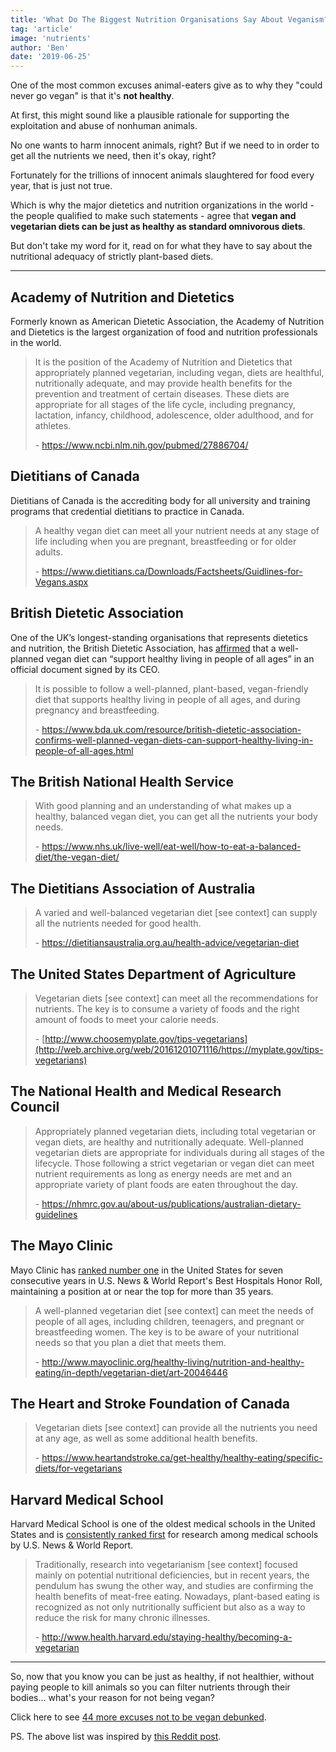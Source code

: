 ```yaml
---
title: 'What Do The Biggest Nutrition Organisations Say About Veganism?'
tag: 'article'
image: 'nutrients'
author: 'Ben'
date: '2019-06-25'
---
```


One of the most common excuses animal-eaters give as to why they "could never go vegan" is that it's **not healthy**.

At first, this might sound like a plausible rationale for supporting the exploitation and abuse of nonhuman animals.

No one wants to harm innocent animals, right? But if we need to in order to get all the nutrients we need, then it's okay, right?

Fortunately for the trillions of innocent animals slaughtered for food every year, that is just not true.

Which is why the major dietetics and nutrition organizations in the world - the people qualified to make such statements - agree that **vegan and vegetarian diets can be just as healthy as standard omnivorous diets**.

But don't take my word for it, read on for what they have to say about the nutritional adequacy of strictly plant-based diets.

---

## Academy of Nutrition and Dietetics

Formerly known as American Dietetic Association, the Academy of Nutrition and Dietetics is the largest organization of food and nutrition professionals in the world.

> It is the position of the Academy of Nutrition and Dietetics that appropriately planned vegetarian, including vegan, diets are healthful, nutritionally adequate, and may provide health benefits for the prevention and treatment of certain diseases. These diets are appropriate for all stages of the life cycle, including pregnancy, lactation, infancy, childhood, adolescence, older adulthood, and for athletes.
>
> \- https://www.ncbi.nlm.nih.gov/pubmed/27886704/

## Dietitians of Canada

Dietitians of Canada is the accrediting body for all university and training programs that credential dietitians to practice in Canada.

> A healthy vegan diet can meet all your nutrient needs at any stage of life including when you are pregnant, breastfeeding or for older adults.
>
> \- https://www.dietitians.ca/Downloads/Factsheets/Guidlines-for-Vegans.aspx

## British Dietetic Association

One of the UK’s longest-standing organisations that represents dietetics and nutrition, the British Dietetic Association, has [affirmed](https://www.vegansociety.com/sites/default/files/uploads/downloads/BDA%20and%20Vegan%20Society%20MoU%20Jan%202021.pdf) that a well-planned vegan diet can “support healthy living in people of all ages” in an official document signed by its CEO.

> It is possible to follow a well-planned, plant-based, vegan-friendly diet that supports healthy living in people of all ages, and during pregnancy and breastfeeding.
>
> \- https://www.bda.uk.com/resource/british-dietetic-association-confirms-well-planned-vegan-diets-can-support-healthy-living-in-people-of-all-ages.html

## The British National Health Service

> With good planning and an understanding of what makes up a healthy, balanced vegan diet, you can get all the nutrients your body needs.
>
> \- https://www.nhs.uk/live-well/eat-well/how-to-eat-a-balanced-diet/the-vegan-diet/

## The Dietitians Association of Australia

> A varied and well-balanced vegetarian diet \[see context] can supply all the nutrients needed for good health.
>
> \- https://dietitiansaustralia.org.au/health-advice/vegetarian-diet

## The United States Department of Agriculture

> Vegetarian diets \[see context] can meet all the recommendations for nutrients. The key is to consume a variety of foods and the right amount of foods to meet your calorie needs.
>
> \- [http://www.choosemyplate.gov/tips-vegetarians](http://web.archive.org/web/20161201071116/https://myplate.gov/tips-vegetarians)

## The National Health and Medical Research Council

> Appropriately planned vegetarian diets, including total vegetarian or vegan diets, are healthy and nutritionally adequate. Well-planned vegetarian diets are appropriate for individuals during all stages of the lifecycle. Those following a strict vegetarian or vegan diet can meet nutrient requirements as long as energy needs are met and an appropriate variety of plant foods are eaten throughout the day.
>
> \- https://nhmrc.gov.au/about-us/publications/australian-dietary-guidelines

## The Mayo Clinic

Mayo Clinic has [ranked number one](https://health.usnews.com/health-care/best-hospitals/articles/best-hospitals-honor-roll-and-overview) in the United States for seven consecutive years in U.S. News & World Report's Best Hospitals Honor Roll, maintaining a position at or near the top for more than 35 years.

> A well-planned vegetarian diet \[see context] can meet the needs of people of all ages, including children, teenagers, and pregnant or breastfeeding women. The key is to be aware of your nutritional needs so that you plan a diet that meets them.
>
> \- http://www.mayoclinic.org/healthy-living/nutrition-and-healthy-eating/in-depth/vegetarian-diet/art-20046446

## The Heart and Stroke Foundation of Canada

> Vegetarian diets \[see context] can provide all the nutrients you need at any age, as well as some additional health benefits.
>
> \- https://www.heartandstroke.ca/get-healthy/healthy-eating/specific-diets/for-vegetarians

## Harvard Medical School

Harvard Medical School is one of the oldest medical schools in the United States and is [consistently ranked first](https://www.usnews.com/best-graduate-schools/top-medical-schools/research-rankings) for research among medical schools by U.S. News & World Report.

> Traditionally, research into vegetarianism \[see context] focused mainly on potential nutritional deficiencies, but in recent years, the pendulum has swung the other way, and studies are confirming the health benefits of meat-free eating. Nowadays, plant-based eating is recognized as not only nutritionally sufficient but also as a way to reduce the risk for many chronic illnesses.
>
> \- http://www.health.harvard.edu/staying-healthy/becoming-a-vegetarian

---

So, now that you know you can be just as healthy, if not healthier, without paying people to kill animals so you can filter nutrients through their bodies... what's your reason for not being vegan?

<prominent-img src="nutrients/sidekick" alt="Vegan Sidekick!"></prominent-img>

Click here to see [44 more excuses not to be vegan debunked](/every-argument-against-veganism).

PS. The above list was inspired by [this Reddit post](https://www.reddit.com/r/vegan/wiki/dieteticorgs).
